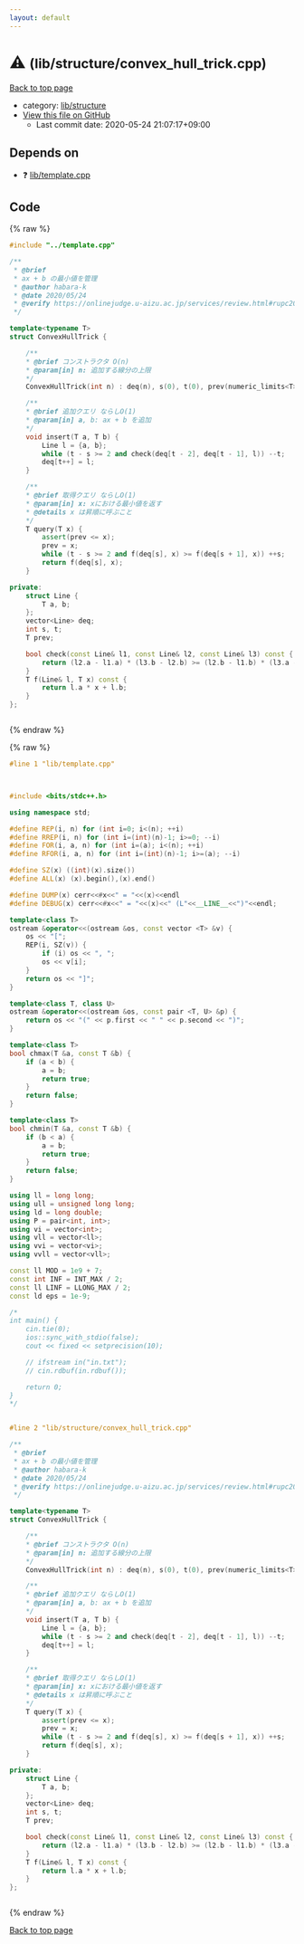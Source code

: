 ```yaml
---
layout: default
---
```


<!-- mathjax config similar to math.stackexchange -->
<script type="text/javascript" async
  src="https://cdnjs.cloudflare.com/ajax/libs/mathjax/2.7.5/MathJax.js?config=TeX-MML-AM_CHTML">
</script>
<script type="text/x-mathjax-config">
  MathJax.Hub.Config({
    TeX: { equationNumbers: { autoNumber: "AMS" }},
    tex2jax: {
      inlineMath: [ ['$','$'] ],
      processEscapes: true
    },
    "HTML-CSS": { matchFontHeight: false },
    displayAlign: "left",
    displayIndent: "2em"
  });
</script>

<script type="text/javascript" src="https://cdnjs.cloudflare.com/ajax/libs/jquery/3.4.1/jquery.min.js"></script>
<script src="https://cdn.jsdelivr.net/npm/jquery-balloon-js@1.1.2/jquery.balloon.min.js" integrity="sha256-ZEYs9VrgAeNuPvs15E39OsyOJaIkXEEt10fzxJ20+2I=" crossorigin="anonymous"></script>
<script type="text/javascript" src="../../../assets/js/copy-button.js"></script>
<link rel="stylesheet" href="../../../assets/css/copy-button.css" />


# :warning:  <small>(lib/structure/convex_hull_trick.cpp)</small>

<a href="../../../index.html">Back to top page</a>

* category: <a href="../../../index.html#c4d905b3311a5371af1ce28a5d3ead13">lib/structure</a>
* <a href="{{ site.github.repository_url }}/blob/master/lib/structure/convex_hull_trick.cpp">View this file on GitHub</a>
    - Last commit date: 2020-05-24 21:07:17+09:00




## Depends on

* :question: <a href="../template.cpp.html">lib/template.cpp</a>


## Code

<a id="unbundled"></a>
{% raw %}
```cpp
#include "../template.cpp"

/**
 * @brief
 * ax + b の最小値を管理
 * @author habara-k
 * @date 2020/05/24
 * @verify https://onlinejudge.u-aizu.ac.jp/services/review.html#rupc2014_whiteboard/4508173
 */

template<typename T>
struct ConvexHullTrick {

    /**
    * @brief コンストラクタ O(n)
    * @param[in] n: 追加する線分の上限
    */
    ConvexHullTrick(int n) : deq(n), s(0), t(0), prev(numeric_limits<T>::min()) {}

    /**
    * @brief 追加クエリ ならしO(1)
    * @param[in] a, b: ax + b を追加
    */
    void insert(T a, T b) {
        Line l = {a, b};
        while (t - s >= 2 and check(deq[t - 2], deq[t - 1], l)) --t;
        deq[t++] = l;
    }

    /**
    * @brief 取得クエリ ならしO(1)
    * @param[in] x: xにおける最小値を返す
    * @details x は昇順に呼ぶこと
    */
    T query(T x) {
        assert(prev <= x);
        prev = x;
        while (t - s >= 2 and f(deq[s], x) >= f(deq[s + 1], x)) ++s;
        return f(deq[s], x);
    }

private:
    struct Line {
        T a, b;
    };
    vector<Line> deq;
    int s, t;
    T prev;

    bool check(const Line& l1, const Line& l2, const Line& l3) const {
        return (l2.a - l1.a) * (l3.b - l2.b) >= (l2.b - l1.b) * (l3.a - l2.a);
    }
    T f(Line& l, T x) const {
        return l.a * x + l.b;
    }
};



```
{% endraw %}

<a id="bundled"></a>
{% raw %}
```cpp
#line 1 "lib/template.cpp"



#include <bits/stdc++.h>

using namespace std;

#define REP(i, n) for (int i=0; i<(n); ++i)
#define RREP(i, n) for (int i=(int)(n)-1; i>=0; --i)
#define FOR(i, a, n) for (int i=(a); i<(n); ++i)
#define RFOR(i, a, n) for (int i=(int)(n)-1; i>=(a); --i)

#define SZ(x) ((int)(x).size())
#define ALL(x) (x).begin(),(x).end()

#define DUMP(x) cerr<<#x<<" = "<<(x)<<endl
#define DEBUG(x) cerr<<#x<<" = "<<(x)<<" (L"<<__LINE__<<")"<<endl;

template<class T>
ostream &operator<<(ostream &os, const vector <T> &v) {
    os << "[";
    REP(i, SZ(v)) {
        if (i) os << ", ";
        os << v[i];
    }
    return os << "]";
}

template<class T, class U>
ostream &operator<<(ostream &os, const pair <T, U> &p) {
    return os << "(" << p.first << " " << p.second << ")";
}

template<class T>
bool chmax(T &a, const T &b) {
    if (a < b) {
        a = b;
        return true;
    }
    return false;
}

template<class T>
bool chmin(T &a, const T &b) {
    if (b < a) {
        a = b;
        return true;
    }
    return false;
}

using ll = long long;
using ull = unsigned long long;
using ld = long double;
using P = pair<int, int>;
using vi = vector<int>;
using vll = vector<ll>;
using vvi = vector<vi>;
using vvll = vector<vll>;

const ll MOD = 1e9 + 7;
const int INF = INT_MAX / 2;
const ll LINF = LLONG_MAX / 2;
const ld eps = 1e-9;

/*
int main() {
    cin.tie(0);
    ios::sync_with_stdio(false);
    cout << fixed << setprecision(10);

    // ifstream in("in.txt");
    // cin.rdbuf(in.rdbuf());

    return 0;
}
*/


#line 2 "lib/structure/convex_hull_trick.cpp"

/**
 * @brief
 * ax + b の最小値を管理
 * @author habara-k
 * @date 2020/05/24
 * @verify https://onlinejudge.u-aizu.ac.jp/services/review.html#rupc2014_whiteboard/4508173
 */

template<typename T>
struct ConvexHullTrick {

    /**
    * @brief コンストラクタ O(n)
    * @param[in] n: 追加する線分の上限
    */
    ConvexHullTrick(int n) : deq(n), s(0), t(0), prev(numeric_limits<T>::min()) {}

    /**
    * @brief 追加クエリ ならしO(1)
    * @param[in] a, b: ax + b を追加
    */
    void insert(T a, T b) {
        Line l = {a, b};
        while (t - s >= 2 and check(deq[t - 2], deq[t - 1], l)) --t;
        deq[t++] = l;
    }

    /**
    * @brief 取得クエリ ならしO(1)
    * @param[in] x: xにおける最小値を返す
    * @details x は昇順に呼ぶこと
    */
    T query(T x) {
        assert(prev <= x);
        prev = x;
        while (t - s >= 2 and f(deq[s], x) >= f(deq[s + 1], x)) ++s;
        return f(deq[s], x);
    }

private:
    struct Line {
        T a, b;
    };
    vector<Line> deq;
    int s, t;
    T prev;

    bool check(const Line& l1, const Line& l2, const Line& l3) const {
        return (l2.a - l1.a) * (l3.b - l2.b) >= (l2.b - l1.b) * (l3.a - l2.a);
    }
    T f(Line& l, T x) const {
        return l.a * x + l.b;
    }
};



```
{% endraw %}

<a href="../../../index.html">Back to top page</a>

